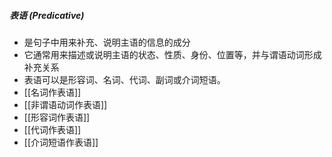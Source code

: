 ##### 表语 (Predicative)
- 是句子中用来补充、说明主语的信息的成分
- 它通常用来描述或说明主语的状态、性质、身份、位置等，并与谓语动词形成补充关系
- 表语可以是形容词、名词、代词、副词或介词短语。
- [[名词作表语]]
- [[非谓语动词作表语]]
- [[形容词作表语]]
- [[代词作表语]]
- [[介词短语作表语]]